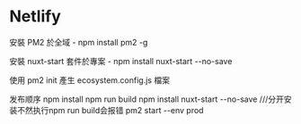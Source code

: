 # Netlify

安裝 PM2 於全域 - npm install pm2 -g

安裝 nuxt-start 套件於專案 - npm install nuxt-start  --no-save

使用 pm2 init 產生 ecosystem.config.js 檔案

发布顺序
npm install
npm run build
npm install nuxt-start  --no-save  ///分开安装不然执行npm run build会报错
pm2 start --env prod
